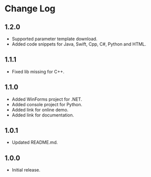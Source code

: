 # Change Log
## 1.2.0
- Supported parameter template download.
- Added code snippets for Java, Swift, Cpp, C#, Python and HTML.

## 1.1.1
- Fixed lib missing for C++.

## 1.1.0
- Added WinForms project for .NET.
- Added console project for Python.
- Added link for online demo.
- Added link for documentation.

## 1.0.1

- Updated README.md.

## 1.0.0

- Initial release.